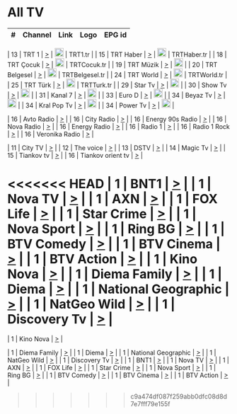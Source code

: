 <h1>All TV</h1>

| #   | Channel        | Link  | Logo | EPG id |
|:---:|:--------------:|:-----:|:----:|:------:|

| 13  | TRT 1            | [>](https://tv-trt1.medya.trt.com.tr/master.m3u8) | <img height="20" src="https://i.imgur.com/j786OLG.png"/> | TRT1.tr |
| 15  | TRT Haber        | [>](https://tv-trthaber.medya.trt.com.tr/master.m3u8) | <img height="20" src="https://i.imgur.com/OVfo8Ab.png"/> | TRTHaber.tr |
| 18  | TRT Çocuk        | [>](https://tv-trtcocuk.medya.trt.com.tr/master.m3u8) | <img height="20" src="https://i.imgur.com/QLFmD6d.png"/> | TRTCocuk.tr |
| 19  | TRT Müzik        | [>](https://tv-trtmuzik.medya.trt.com.tr/master.m3u8) | <img height="20" src="https://i.imgur.com/fIVFCEd.png"/> |
| 20  | TRT Belgesel     | [>](https://tv-trtbelgesel.medya.trt.com.tr/master.m3u8) | <img height="20" src="https://i.imgur.com/MGO87pe.png"/> | TRTBelgesel.tr |
| 24  | TRT World        | [>](https://tv-trtworld.medya.trt.com.tr/master.m3u8) | <img height="20" src="https://i.imgur.com/JEA2xpv.png"/> | TRTWorld.tr |
| 25  | TRT Türk         | [>](https://tv-trtturk.medya.trt.com.tr/master.m3u8) | <img height="20" src="https://i.imgur.com/OSTOQNw.png"/> | TRTTurk.tr |
| 29  | Star Tv   | [>](https://dogus-live.daioncdn.net/startv/startv_360p.m3u8) | <img height="20" src="https://i.imgur.com/IebUZx1.png"/> |
| 30  | Show Tv     | [>](https://ciner-live.daioncdn.net/showtv/showtv.m3u8) | <img height="20" src="https://i.imgur.com/IebUZx1.png"/> |
| 31  | Kanal 7     | [>](https://kanal7-live.daioncdn.net/kanal7/kanal7.m3u8) | <img height="20" src="https://i.imgur.com/IebUZx1.png"/> |
| 33  | Euro D    | [>](https://www.youtube.com/user/KanalD/live) | <img height="20" src="https://i.imgur.com/IebUZx1.png"/> |
| 34  | Beyaz Tv     | [>](https://beyaztv-live.daioncdn.net/beyaztv/beyaztv.m3u8) | <img height="20" src="https://i.imgur.com/IebUZx1.png"/> |
| 34  | Kral Pop Tv     | [>](https://www.youtube.com/watch?v=GuFTuKoXepw) | <img height="20" src="https://i.imgur.com/IebUZx1.png"/> |
| 34  | Power Tv     | [>](https://livetv.powerapp.com.tr/powerTV/powerhd.smil/chunklist.m3u8) | <img height="20" src="https://i.imgur.com/IebUZx1.png"/> |

| 16  | Avto Radio | [>](http://stream.metacast.eu/avtoradio.mp3.m3u) |
| 16  | City Radio | [>](http://stream.metacast.eu/city.aac.m3u) |
| 16  | Energy 90s Radio | [>](http://stream.metacast.eu/energy-90s.m3u) |
| 16  | Nova Radio | [>](http://stream.metacast.eu/nova.aac.m3u) |
| 16  | Energy Radio | [>](http://stream.metacast.eu/nrj.aac.m3u) |
| 16  | Radio 1 | [>](http://stream.metacast.eu/radio1.aac.m3u) |
| 16  | Radio 1 Rock | [>](http://stream.metacast.eu/radio1rock.aac.m3u) |
| 16  | Veronika Radio | [>](http://stream.metacast.eu/veronika.aac.m3u) |

| 11  | City TV | [>](https://tv.city.bg/play/tshls/citytv/index.m3u8) |
| 12  | The voice | [>](https://bss1.neterra.tv/thevoice/thevoice.m3u8) |
| 13  | DSTV | [>](http://46.249.95.140:8081/hls/data.m3u8) |
| 14  | Magic Tv | [>](https://bss1.neterra.tv/magictv/magictv.m3u8) |
| 15  | Tiankov tv | [>](https://streamer103.neterra.tv/tiankov-folk/live.m3u8) |
| 16  | Tiankov orient tv | [>](https://streamer103.neterra.tv/tiankov-orient/live.m3u8) |

<<<<<<< HEAD
| 1 | BNT1 | [>](https://ymkaya.xyz:48273/tv/bnt1/playlist.m3u8?wmsAuthSign=c2VydmVyX3RpbWU9Ny8yMC8yMDI1IDY6NDc6NTcgUE0maGFzaF92YWx1ZT1TYVkzcGljV0pMcm9uVFFYQWZYNHRBPT0mdmFsaWRtaW51dGVzPTYw) |
| 1 | Nova TV | [>](https://ymkaya.xyz:48273/tv/novatv/playlist.m3u8?wmsAuthSign=c2VydmVyX3RpbWU9Ny8yMC8yMDI1IDY6NDg6MDcgUE0maGFzaF92YWx1ZT15U29sVi85UmkxZVdhbGM0MTE4eUhnPT0mdmFsaWRtaW51dGVzPTYw) |
| 1 | AXN | [>](https://ymkaya.xyz:48273/tv/axn/playlist.m3u8?wmsAuthSign=c2VydmVyX3RpbWU9Ny8yMC8yMDI1IDY6NDg6MTggUE0maGFzaF92YWx1ZT1hQVozbjVONm0xeWx0bTluejV6ZUh3PT0mdmFsaWRtaW51dGVzPTYw) |
| 1 | FOX Life | [>](https://ymkaya.xyz:48273/tv/foxlife/playlist.m3u8?wmsAuthSign=c2VydmVyX3RpbWU9Ny8yMC8yMDI1IDY6NDg6MjggUE0maGFzaF92YWx1ZT1nbmJadHlSclVvaE10SXlrdFYrRlhnPT0mdmFsaWRtaW51dGVzPTYw) |
| 1 | Star Crime | [>](https://ymkaya.xyz:48273/tv/foxcrime/playlist.m3u8?wmsAuthSign=c2VydmVyX3RpbWU9Ny8yMC8yMDI1IDY6NDg6MzggUE0maGFzaF92YWx1ZT1LVWNwK0ozcWhHemFtMTMyTExkdFR3PT0mdmFsaWRtaW51dGVzPTYw) |
| 1 | Nova Sport | [>](https://ymkaya.xyz:48273/tv/novasport/playlist.m3u8?wmsAuthSign=c2VydmVyX3RpbWU9Ny8yMC8yMDI1IDY6NDg6NDkgUE0maGFzaF92YWx1ZT1hbm5CdnpXYnk4RGh6VHVhZFBhWld3PT0mdmFsaWRtaW51dGVzPTYw) |
| 1 | Ring BG | [>](https://ymkaya.xyz:48273/tv/ringbg/playlist.m3u8?wmsAuthSign=c2VydmVyX3RpbWU9Ny8yMC8yMDI1IDY6NDg6NTkgUE0maGFzaF92YWx1ZT1hQUNHeE9zblFpVWdDNmRRTC9wRUlRPT0mdmFsaWRtaW51dGVzPTYw) |
| 1 | BTV Comedy | [>](https://ymkaya.xyz:48273/tv/btvcomedy/playlist.m3u8?wmsAuthSign=c2VydmVyX3RpbWU9Ny8yMC8yMDI1IDY6NDk6MDkgUE0maGFzaF92YWx1ZT1iL3hnY29RQmdsemwzbEtORmlSd1RnPT0mdmFsaWRtaW51dGVzPTYw) |
| 1 | BTV Cinema | [>](https://ymkaya.xyz:48273/tv/btvcinema/playlist.m3u8?wmsAuthSign=c2VydmVyX3RpbWU9Ny8yMC8yMDI1IDY6NDk6MTkgUE0maGFzaF92YWx1ZT02S25ZREtvcUFMRmNaWHpiZE5QYmVRPT0mdmFsaWRtaW51dGVzPTYw) |
| 1 | BTV Action | [>](https://ymkaya.xyz:48273/tv/btvaction/playlist.m3u8?wmsAuthSign=c2VydmVyX3RpbWU9Ny8yMC8yMDI1IDY6NDk6MjkgUE0maGFzaF92YWx1ZT1JUUFhaFN5NWY4WlBEMHFWbGgrV2R3PT0mdmFsaWRtaW51dGVzPTYw) |
| 1 | Kino Nova | [>](https://ymkaya.xyz:48273/tv/kinonova/playlist.m3u8?wmsAuthSign=c2VydmVyX3RpbWU9Ny8yMC8yMDI1IDY6NDk6MzkgUE0maGFzaF92YWx1ZT1YbVlyeG9jTGJWMXZUODl6R0dxS0VnPT0mdmFsaWRtaW51dGVzPTYw) |
| 1 | Diema Family | [>](https://ymkaya.xyz:48273/tv/diemafamily/playlist.m3u8?wmsAuthSign=c2VydmVyX3RpbWU9Ny8yMC8yMDI1IDY6NDk6NDkgUE0maGFzaF92YWx1ZT1RNjlnOWxyTm51UGJ1QVZINWFTNlhRPT0mdmFsaWRtaW51dGVzPTYw) |
| 1 | Diema | [>](https://ymkaya.xyz:48273/tv/diema/playlist.m3u8?wmsAuthSign=c2VydmVyX3RpbWU9Ny8yMC8yMDI1IDY6NDk6NTkgUE0maGFzaF92YWx1ZT1EeXhkeS9lclU4YXFzMVU1M3Npd1dnPT0mdmFsaWRtaW51dGVzPTYw) |
| 1 | National Geographic | [>](https://ymkaya.xyz:48273/tv/natgeo/playlist.m3u8?wmsAuthSign=c2VydmVyX3RpbWU9Ny8yMC8yMDI1IDY6NTA6MDkgUE0maGFzaF92YWx1ZT1qT1EySkdaejRwaWVqVWRDTUxvYlJBPT0mdmFsaWRtaW51dGVzPTYw) |
| 1 | NatGeo Wild | [>](https://ymkaya.xyz:48273/tv/natgeowild/playlist.m3u8?wmsAuthSign=c2VydmVyX3RpbWU9Ny8yMC8yMDI1IDY6NTA6MTggUE0maGFzaF92YWx1ZT1YeHZmYVpWU0RWZVBMNFd0SDQzUk9BPT0mdmFsaWRtaW51dGVzPTYw) |
| 1 | Discovery Tv | [>](https://ymkaya.xyz:48273/tv/discovery/playlist.m3u8?wmsAuthSign=c2VydmVyX3RpbWU9Ny8yMC8yMDI1IDY6NTA6MjggUE0maGFzaF92YWx1ZT01WEQ4OStyMXFpRktUUVhYWUx4S25RPT0mdmFsaWRtaW51dGVzPTYw) |
=======


| 1 | Kino Nova | [>](https://ymkaya.xyz:11336/tv/kinonova/playlist.m3u8?wmsAuthSign=c2VydmVyX3RpbWU9MS8yLzIwMjUgNDo0MDoyMCBBTSZoYXNoX3ZhbHVlPWlFS1FrWEtMMVRFM3l5YklUWUJQUHc9PSZ2YWxpZG1pbnV0ZXM9NjA=) |

| 1 | Diema Family | [>](https://ymkaya.xyz:11336/tv/diemafamily/playlist.m3u8?wmsAuthSign=c2VydmVyX3RpbWU9MS8yLzIwMjUgNDo0MDozMCBBTSZoYXNoX3ZhbHVlPUVUaTVKTldvZTF5WVVCM0YwL21kaXc9PSZ2YWxpZG1pbnV0ZXM9NjA=) |
| 1 | Diema | [>](https://ymkaya.xyz:11336/tv/diema/playlist.m3u8?wmsAuthSign=c2VydmVyX3RpbWU9MS8yLzIwMjUgNDo0MDo0MCBBTSZoYXNoX3ZhbHVlPVlYMWVJT2NuUjNpUTBsaytEUFFOS2c9PSZ2YWxpZG1pbnV0ZXM9NjA=) |
| 1 | National Geographic | [>](https://ymkaya.xyz:11336/tv/natgeo/playlist.m3u8?wmsAuthSign=c2VydmVyX3RpbWU9MS8yLzIwMjUgNDo0MTo0MSBBTSZoYXNoX3ZhbHVlPTJQTlVmcG5nYWx0M013eUhGRGxnd0E9PSZ2YWxpZG1pbnV0ZXM9NjA=) |
| 1 | NatGeo Wild | [>](https://ymkaya.xyz:11336/tv/natgeowild/playlist.m3u8?wmsAuthSign=c2VydmVyX3RpbWU9MS8yLzIwMjUgNDo0MTo1MSBBTSZoYXNoX3ZhbHVlPVl1OXZaTTliN0hGWEN3eDBYd1duNkE9PSZ2YWxpZG1pbnV0ZXM9NjA=) |
| 1 | Discovery Tv | [>](https://ymkaya.xyz:11336/tv/discovery/playlist.m3u8?wmsAuthSign=c2VydmVyX3RpbWU9MS8yLzIwMjUgNDo0MjowMSBBTSZoYXNoX3ZhbHVlPWtBQmdLNlY2RmQwWElzMVYzSDJyVkE9PSZ2YWxpZG1pbnV0ZXM9NjA=) |
| 1 | BNT1 | [>](https://ymkaya.xyz:11336/tv/bnt1/playlist.m3u8?wmsAuthSign=c2VydmVyX3RpbWU9MS8yLzIwMjUgNDozODozOCBBTSZoYXNoX3ZhbHVlPVVrMVlRQXpJWlhYeUh6ZFVpSC9NMUE9PSZ2YWxpZG1pbnV0ZXM9NjA=) |
| 1 | Nova TV | [>](https://ymkaya.xyz:11336/tv/novatv/playlist.m3u8?wmsAuthSign=c2VydmVyX3RpbWU9MS8yLzIwMjUgNDozODo0OCBBTSZoYXNoX3ZhbHVlPUVxQjh1a0ZzYkVGZU8zZDFGTzdreVE9PSZ2YWxpZG1pbnV0ZXM9NjA=) |
| 1 | AXN | [>](https://ymkaya.xyz:11336/tv/axn/playlist.m3u8?wmsAuthSign=c2VydmVyX3RpbWU9MS8yLzIwMjUgNDozODo1OCBBTSZoYXNoX3ZhbHVlPUpkWStGY1hkNXhaOVpPZ0thQ0FZL3c9PSZ2YWxpZG1pbnV0ZXM9NjA=) |
| 1 | FOX Life | [>](https://ymkaya.xyz:11336/tv/foxlife/playlist.m3u8?wmsAuthSign=c2VydmVyX3RpbWU9MS8yLzIwMjUgNDozOToxMCBBTSZoYXNoX3ZhbHVlPWt1ZDc1T3AzYlZDTjJnSy9TU0xJZlE9PSZ2YWxpZG1pbnV0ZXM9NjA=) |
| 1 | Star Crime | [>](https://ymkaya.xyz:11336/tv/foxcrime/playlist.m3u8?wmsAuthSign=c2VydmVyX3RpbWU9MS8yLzIwMjUgNDozOToyMCBBTSZoYXNoX3ZhbHVlPXIwVU45Nm9FR1l2enNkTG9TanBxbmc9PSZ2YWxpZG1pbnV0ZXM9NjA=) |
| 1 | Nova Sport | [>](https://ymkaya.xyz:11336/tv/novasport/playlist.m3u8?wmsAuthSign=c2VydmVyX3RpbWU9MS8yLzIwMjUgNDozOTozMCBBTSZoYXNoX3ZhbHVlPXlSZ0UxazVaM0xhSmc0NmR4T0c1T2c9PSZ2YWxpZG1pbnV0ZXM9NjA=) |
| 1 | Ring BG | [>](https://ymkaya.xyz:11336/tv/ringbg/playlist.m3u8?wmsAuthSign=c2VydmVyX3RpbWU9MS8yLzIwMjUgNDozOTo0MCBBTSZoYXNoX3ZhbHVlPTR4aUlFNHVUYWN4enY1WkVuOFZma2c9PSZ2YWxpZG1pbnV0ZXM9NjA=) |
| 1 | BTV Comedy | [>](https://ymkaya.xyz:11336/tv/btvcomedy/playlist.m3u8?wmsAuthSign=c2VydmVyX3RpbWU9MS8yLzIwMjUgNDozOTo1MCBBTSZoYXNoX3ZhbHVlPUtrMTJ2RHNTTUU1RFp1ZkVOdXFSK3c9PSZ2YWxpZG1pbnV0ZXM9NjA=) |
| 1 | BTV Cinema | [>](https://ymkaya.xyz:11336/tv/btvcinema/playlist.m3u8?wmsAuthSign=c2VydmVyX3RpbWU9MS8yLzIwMjUgNDozOTo1OSBBTSZoYXNoX3ZhbHVlPTZWcU9FZW56cG1NM1lrYy8xNE5NeHc9PSZ2YWxpZG1pbnV0ZXM9NjA=) |
| 1 | BTV Action | [>](https://ymkaya.xyz:11336/tv/btvaction/playlist.m3u8?wmsAuthSign=c2VydmVyX3RpbWU9MS8yLzIwMjUgNDo0MDoxMCBBTSZoYXNoX3ZhbHVlPUlDd0ErRkZVWThyMVZwR3c2REdGZ3c9PSZ2YWxpZG1pbnV0ZXM9NjA=) |
>>>>>>> c9a474df087f259abb0dfc08d8d7e7fff79e155f
